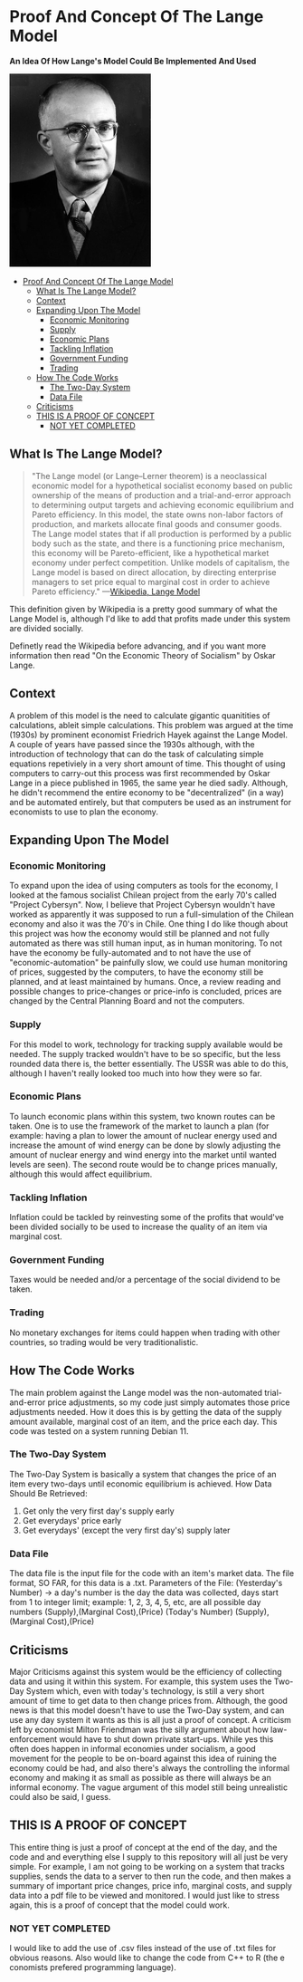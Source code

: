 # Proof And Concept Of The Lange Model
**An Idea Of How Lange's Model Could Be Implemented And Used**

[![](assets/Oskar_Lange_20-65.jpg)](https://en.wikipedia.org/wiki/Oskar_R._Lange "Oskar Lange")

- [Proof And Concept Of The Lange Model](#proof-and-concept-of-the-lange-model)
  * [What Is The Lange Model?](#what-is-the-lange-model-)
  * [Context](#context)
  * [Expanding Upon The Model](#expanding-upon-the-model)
    + [Economic Monitoring](#economic-monitoring)
    + [Supply](#supply)
    + [Economic Plans](#economic-plans)
    + [Tackling Inflation](#tackling-inflation)
    + [Government Funding](#government-funding)
    + [Trading](#trading)
  * [How The Code Works](#how-the-code-works)
    + [The Two-Day System](#the-two-day-system)
    + [Data File](#data-file)
  * [Criticisms](#criticisms)
  * [THIS IS A PROOF OF CONCEPT](#this-is-a-proof-of-concept)
    + [NOT YET COMPLETED](#not-yet-completed)

## What Is The Lange Model?
> "The Lange model (or Lange–Lerner theorem) is a neoclassical economic model for a hypothetical socialist economy based on public ownership of the means of
> production and a trial-and-error approach to determining output targets and achieving economic equilibrium and Pareto efficiency. In this model, the state
> owns non-labor factors of production, and markets allocate final goods and consumer goods. The Lange model states that if all production is performed by a
> public body such as the state, and there is a functioning price mechanism, this economy will be Pareto-efficient, like a hypothetical market economy
> under perfect competition. Unlike models of capitalism, the Lange model is based on direct allocation, by directing enterprise managers to set price
> equal to marginal cost in order to achieve Pareto efficiency." —[Wikipedia, Lange Model](https://en.wikipedia.org/wiki/Lange_model)

This definition given by Wikipedia is a pretty good summary of what the Lange Model is, although I'd like to add that profits made under this system are divided socially.

Definetly read the Wikipedia before advancing, and if you want more information then read "On the Economic Theory of Socialism" by Oskar Lange.

## Context
A problem of this model is the need to calculate gigantic quanitities of calculations, ableit simple calculations. This problem was argued at the time 
(1930s) by prominent economist Friedrich Hayek against the Lange Model. A couple of years have passed since the 1930s although, with the introduction of 
technology that can do the task of calculating simple equations repetiviely in a very short amount of time. This thought of using computers to carry-out 
this process was first recommended by Oskar Lange in a piece published in 1965, the same year he died sadly. Although, he didn't recommend the entire 
economy to be "decentralized" (in a way) and be automated entirely, but that computers be used as an instrument for economists to use to plan the economy.

## Expanding Upon The Model
### Economic Monitoring
To expand upon the idea of using computers as tools for the economy, I looked at the famous socialist Chilean project from the early 70's called "Project 
Cybersyn". Now, I believe that Project Cybersyn wouldn't have worked as apparently it was supposed to run a full-simulation of the Chilean economy and also 
it was the 70's in Chile. One thing I do like though about this project was how the economy would still be planned and not fully automated as there was 
still human input, as in human monitoring. To not have the economy be fully-automated and to not have the use of "economic-automation" be painfully slow, 
we could use human monitoring of prices, suggested by the computers, to have the economy still be planned, and at least maintained by humans. Once, a review reading and possible changes to price-changes or price-info is concluded, prices are changed by the Central Planning Board and not the computers.

### Supply
For this model to work, technology for tracking supply available would be needed. The supply tracked wouldn't have to be so specific, but the less 
rounded data there is, the better essentially. The USSR was able to do this, although I haven't really looked too much into how they were so far.

### Economic Plans
To launch economic plans within this system, two known routes can be taken. One is to use the framework of the market to 
launch a plan (for example: having a plan to lower the amount of nuclear energy used and increase the amount of wind energy can be done by slowly adjusting 
the amount of nuclear energy and wind energy into the market until wanted levels are seen). The second route would be to change prices manually, although 
this would affect equilibrium.

### Tackling Inflation
Inflation could be tackled by reinvesting some of the profits that would've been divided socially to be used to increase the quality of an item via 
marginal cost.

### Government Funding
Taxes would be needed and/or a percentage of the social dividend to be taken.

### Trading
No monetary exchanges for items could happen when trading with other countries, so trading would be very traditionalistic.

## How The Code Works
The main problem against the Lange model was the non-automated trial-and-error price adjustments, so my code just simply automates those price adjustments 
needed. How it does this is by getting the data of the supply amount available, marginal cost of an item, and the price each day. This code was tested on a system running Debian 11.

### The Two-Day System
The Two-Day System is basically a system that changes the price of an item every two-days until economic equilibrium is achieved.
How Data Should Be Retrieved:
1. Get only the very first day's supply early
2. Get everydays' price early
3. Get everydays' (except the very first day's) supply later

### Data File
The data file is the input file for the code with an item's market data. The file format, SO FAR, for this data is a .txt.
Parameters of the File:
(Yesterday's Number) -> a day's number is the day the data was collected, days start from 1 to integer limit; example: 1, 2, 3, 4, 5, etc, are all possible day numbers
(Supply),(Marginal Cost),(Price)
(Today's Number)
(Supply),(Marginal Cost),(Price)

## Criticisms
Major Criticisms against this system would be the efficiency of collecting data and using it within this system. For example, this system uses the Two-Day 
System which, even with today's technology, is still a very short amount of time to get data to then change prices from. Although, the good news is that 
this model doesn't have to use the Two-Day system, and can use any day system it wants as this is all just a proof of concept. A criticism left by 
economist Milton Friendman was the silly argument about how law-enforcement would have to shut down private start-ups. While yes this often does happen in 
informal economies under socialism, a good movement for the people to be on-board against this idea of ruining the economy could be had, and also there's 
always the controlling the informal economy and making it as small as possible as there will always be an informal economy. The vague argument of this model still being unrealistic could also be said, I guess.

## THIS IS A PROOF OF CONCEPT
This entire thing is just a proof of concept at the end of the day, and the code and and everything else I supply to this repository will all just be very 
simple. For example, I am not going to be working on a system that tracks supplies, sends the data to a server to then run the code, and then makes a 
summary of important price changes, price info, marginal costs, and supply data into a pdf file to be viewed and monitored. I would just like to stress 
again, this is a proof of concept that the model could work.

### NOT YET COMPLETED
I would like to add the use of .csv files instead of the use of .txt files for obvious reasons. Also would like to change the code from C++ to R (the e
conomists prefered programming language).
